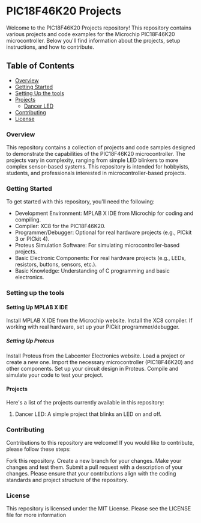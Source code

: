 # PIC18F46K20 Projects
Welcome to the PIC18F46K20 Projects repository! This repository contains various projects and code examples for the Microchip PIC18F46K20 microcontroller. Below you'll find information about the projects, setup instructions, and how to contribute.

## Table of Contents
- [Overview](#Overview)
- [Getting Started](#Getting-Started)
- [Setting Up the tools](#Setting-up-the-tools)
- [Projects](#Projects)
  - [Dancer LED](https://github.com/MohamedGalal-2/PIC18F46K20-Projects/tree/main/Dancing_LED)
- [Contributing](#Contributing)
- [License](#License)

### Overview
This repository contains a collection of projects and code samples designed to demonstrate the capabilities of the PIC18F46K20 microcontroller. The projects vary in complexity, ranging from simple LED blinkers to more complex sensor-based systems. This repository is intended for hobbyists, students, and professionals interested in microcontroller-based projects.

### Getting Started
To get started with this repository, you'll need the following:

* Development Environment: MPLAB X IDE from Microchip for coding and compiling.
* Compiler: XC8 for the PIC18F46K20.
* Programmer/Debugger: Optional for real hardware projects (e.g., PICkit 3 or PICkit 4).
* Proteus Simulation Software: For simulating microcontroller-based projects.
* Basic Electronic Components: For real hardware projects (e.g., LEDs, resistors, buttons, sensors, etc.).
* Basic Knowledge: Understanding of C programming and basic electronics.

### Setting up the tools

#### Setting Up MPLAB X IDE
Install MPLAB X IDE from the Microchip website.
Install the XC8 compiler.
If working with real hardware, set up your PICkit programmer/debugger.

##### Setting Up Proteus
Install Proteus from the Labcenter Electronics website.
Load a project or create a new one.
Import the necessary microcontroller (PIC18F46K20) and other components.
Set up your circuit design in Proteus.
Compile and simulate your code to test your project.

#### Projects
Here's a list of the projects currently available in this repository:

1. Dancer LED: A simple project that blinks an LED on and off.

### Contributing
Contributions to this repository are welcome! If you would like to contribute, please follow these steps:

Fork this repository.
Create a new branch for your changes.
Make your changes and test them.
Submit a pull request with a description of your changes.
Please ensure that your contributions align with the coding standards and project structure of the repository.

### License
This repository is licensed under the MIT License. Please see the LICENSE file for more information
